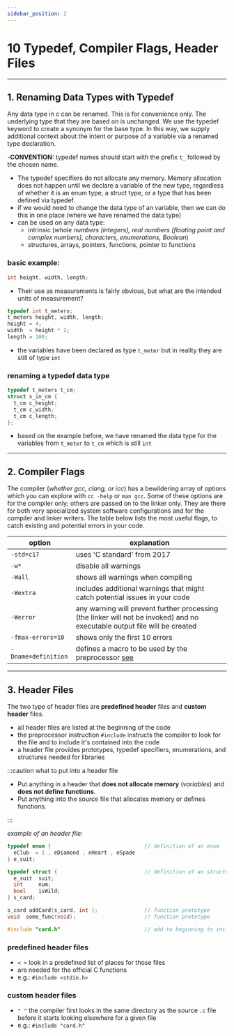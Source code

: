 ```yaml
---
sidebar_position: 2
---
```


# 10 Typedef, Compiler Flags, Header Files

---

## 1. Renaming Data Types with Typedef

Any data type in c can be renamed. This is for convenience only. The underlying type that they are based on is unchanged. We use the typedef keyword to create a synonym for the base type. In this way, we supply additional context about the intent or purpose of a variable via a renamed type declaration.

-**CONVENTION:** typedef names should start with the prefix `t_` followed by the chosen name.

- The typedef specifiers do not allocate any memory. Memory allocation does not happen until we declare a variable of the new type, regardless of whether it is an enum type, a struct type, or a type that has been defined via typedef.
- if we would need to change the data type of an variable, then we can do this in one place (where we have renamed the data type)
- can be used on any data type:
  - intrinsic (_whole numbers (integers), real numbers (floating point and complex numbers), characters, enumerations, Boolean_)
  - structures, arrays, pointers, functions, pointer to functions

### basic example:

```c
int height, width, length;
```

- Their use as measurements is fairly obvious, but what are the intended units of measurement?

```c
typedef int t_meters;
t_meters height, width, length;
height = 4;
width  = height * 2;
length = 100;
```

- the variables have been declared as type `t_meter` but in reality they are still of type `int`

### renaming a typedef data type

```c
typedef t_meters t_cm;
struct s_in_cm {
  t_cm c_height;
  t_cm c_width;
  t_cm c_length;
};
```

- based on the example before, we have renamed the data type for the variables from `t_meter` to `t_cm` which is still `int`

---

## 2. Compiler Flags

The compiler (_whether gcc, clang, or icc_) has a bewildering array of options which you can explore with `cc -help` or `man gcc`. Some of these options are for the compiler only; others are passed on to the linker only. They are there for both very specialized system software configurations and for the compiler and linker writers.
The table below lists the most useful flags, to catch existing and potential errors in your code.

| option              | explanation                                                                                                                |
| ------------------- | -------------------------------------------------------------------------------------------------------------------------- |
| `-std=c17`          | uses 'C standard' from 2017                                                                                                |
| `-w*`               | disable all warnings                                                                                                       |
| `-Wall`             | shows all warnings when compiling                                                                                          |
| `-Wextra`           | includes additional warnings that might catch potential issues in your code                                                |
| `-Werror`           | any warning will prevent further processing (the linker will not be invoked) and no executable output file will be created |
| `-fmax-errors=10`   | shows only the first 10 errors                                                                                             |
| `-Dname=definition` | defines a macro to be used by the preprocessor [see](https://www.rapidtables.com/code/linux/gcc/gcc-d.html)                |

---

## 3. Header Files

The two type of header files are **predefined header** files and **custom header** files.

- all header files are listed at the beginning of the code
- the preprocessor instruction `#include` instructs the compiler to look for the file and to include it's contained into the code
- a header file provides prototypes, typedef specifiers, enumerations, and structures needed for libraries

:::caution what to put into a header file

- Put anything in a header that **does not allocate memory** (_variables_) and **does not define functions**.
- Put anything into the source file that allocates memory or defines functions.

:::

_example of an header file:_

```c title="card.h"
typedef enum {                              // definition of an enum
  eClub  = 1 , eDiamond , eHeart , eSpade
} e_suit;

typedef struct {                            // definition of an structure
  e_suit  suit;
  int     num;
  bool    isWild;
} s_card;

s_card addCard(s_card, int );               // function prototype
void  some_func(void);                      // function prototype
```

```c title="source file"
#include "card.h"                           // add to beginning to include the above code
```

### predefined header files

- `< >` look in a predefined list of places for those files
- are needed for the official C functions
- e.g.: `#include <stdio.h>`

### custom header files

- `" "` the compiler first looks in the same directory as the source `.c` file before it starts looking elsewhere for a given file
- e.g.: `#include "card.h"`
